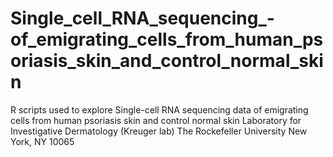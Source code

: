 # Single_cell_RNA_sequencing_-of_emigrating_cells_from_human_psoriasis_skin_and_control_normal_skin
R scripts used to explore Single-cell RNA sequencing data of emigrating cells from human psoriasis skin and control normal skin
Laboratory for Investigative Dermatology (Kreuger lab)
The Rockefeller University
New York, NY 10065
